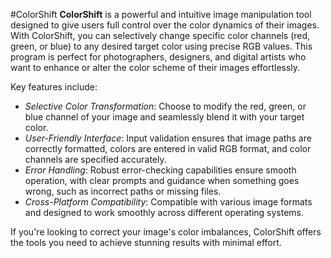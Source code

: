 #ColorShift
**ColorShift** is a powerful and intuitive image manipulation tool designed to give users full control over the color dynamics of their images. With ColorShift, you can selectively change specific color channels (red, green, or blue) to any desired target color using precise RGB values. This program is perfect for photographers, designers, and digital artists who want to enhance or alter the color scheme of their images effortlessly.

Key features include:
- *Selective Color Transformation*: Choose to modify the red, green, or blue channel of your image and seamlessly blend it with your target color.
- *User-Friendly Interface*: Input validation ensures that image paths are correctly formatted, colors are entered in valid RGB format, and color channels are specified accurately.
- *Error Handling*: Robust error-checking capabilities ensure smooth operation, with clear prompts and guidance when something goes wrong, such as incorrect paths or missing files.
- *Cross-Platform Compatibility*: Compatible with various image formats and designed to work smoothly across different operating systems.

If you're looking to correct your image's color imbalances, ColorShift offers the tools you need to achieve stunning results with minimal effort.
